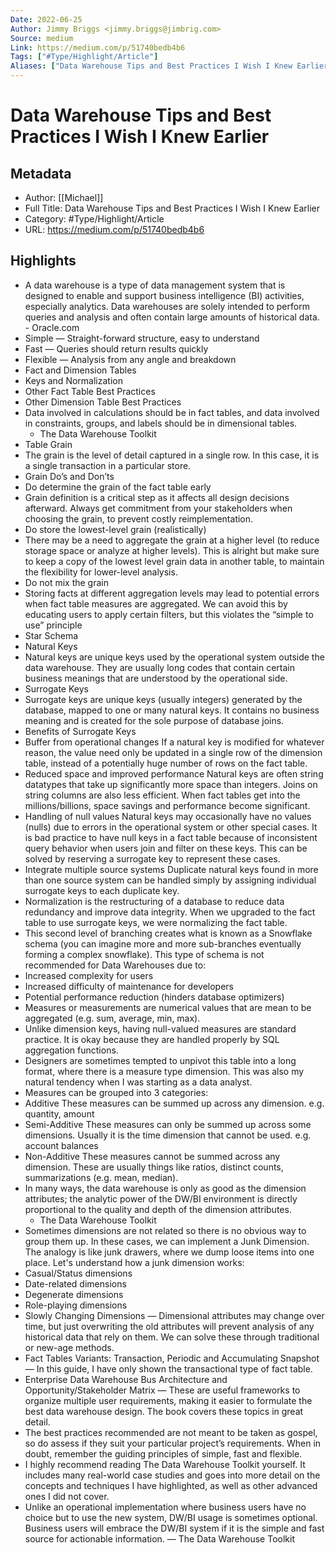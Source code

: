 ```yaml
---
Date: 2022-06-25
Author: Jimmy Briggs <jimmy.briggs@jimbrig.com>
Source: medium
Link: https://medium.com/p/51740bedb4b6
Tags: ["#Type/Highlight/Article"]
Aliases: ["Data Warehouse Tips and Best Practices I Wish I Knew Earlier", "Data Warehouse Tips and Best Practices I Wish I Knew Earlier"]
---
```

# Data Warehouse Tips and Best Practices I Wish I Knew Earlier

## Metadata
- Author: [[Michael]]
- Full Title: Data Warehouse Tips and Best Practices I Wish I Knew Earlier
- Category: #Type/Highlight/Article
- URL: https://medium.com/p/51740bedb4b6

## Highlights
- A data warehouse is a type of data management system that is designed to enable and support business intelligence (BI) activities, especially analytics. Data warehouses are solely intended to perform queries and analysis and often contain large amounts of historical data. - Oracle.com
- Simple — Straight-forward structure, easy to understand
- Fast — Queries should return results quickly
- Flexible — Analysis from any angle and breakdown
- Fact and Dimension Tables
- Keys and Normalization
- Other Fact Table Best Practices
- Other Dimension Table Best Practices
- Data involved in calculations should be in fact tables, and data involved in constraints, groups, and labels should be in dimensional tables. 
  - The Data Warehouse Toolkit
- Table Grain
- The grain is the level of detail captured in a single row. In this case, it is a single transaction in a particular store.
- Grain Do’s and Don’ts
- Do determine the grain of the fact table early
- Grain definition is a critical step as it affects all design decisions afterward. Always get commitment from your stakeholders when choosing the grain, to prevent costly reimplementation.
- Do store the lowest-level grain (realistically)
- There may be a need to aggregate the grain at a higher level (to reduce storage space or analyze at higher levels). This is alright but make sure to keep a copy of the lowest level grain data in another table, to maintain the flexibility for lower-level analysis.
- Do not mix the grain
- Storing facts at different aggregation levels may lead to potential errors when fact table measures are aggregated. We can avoid this by educating users to apply certain filters, but this violates the “simple to use” principle
- Star Schema
- Natural Keys
- Natural keys are unique keys used by the operational system outside the data warehouse. They are usually long codes that contain certain business meanings that are understood by the operational side.
- Surrogate Keys
- Surrogate keys are unique keys (usually integers) generated by the database, mapped to one or many natural keys. It contains no business meaning and is created for the sole purpose of database joins.
- Benefits of Surrogate Keys
- Buffer from operational changes
  If a natural key is modified for whatever reason, the value need only be updated in a single row of the dimension table, instead of a potentially huge number of rows on the fact table.
- Reduced space and improved performance
  Natural keys are often string datatypes that take up significantly more space than integers. Joins on string columns are also less efficient. When fact tables get into the millions/billions, space savings and performance become significant.
- Handling of null values
  Natural keys may occasionally have no values (nulls) due to errors in the operational system or other special cases. It is bad practice to have null keys in a fact table because of inconsistent query behavior when users join and filter on these keys. This can be solved by reserving a surrogate key to represent these cases.
- Integrate multiple source systems
  Duplicate natural keys found in more than one source system can be handled simply by assigning individual surrogate keys to each duplicate key.
- Normalization is the restructuring of a database to reduce data redundancy and improve data integrity. When we upgraded to the fact table to use surrogate keys, we were normalizing the fact table.
- This second level of branching creates what is known as a Snowflake schema (you can imagine more and more sub-branches eventually forming a complex snowflake). This type of schema is not recommended for Data Warehouses due to:
- Increased complexity for users
- Increased difficulty of maintenance for developers
- Potential performance reduction (hinders database optimizers)
- Measures or measurements are numerical values that are mean to be aggregated (e.g. sum, average, min, max).
- Unlike dimension keys, having null-valued measures are standard practice. It is okay because they are handled properly by SQL aggregation functions.
- Designers are sometimes tempted to unpivot this table into a long format, where there is a measure type dimension. This was also my natural tendency when I was starting as a data analyst.
- Measures can be grouped into 3 categories:
- Additive
  These measures can be summed up across any dimension.
  e.g. quantity, amount
- Semi-Additive
  These measures can only be summed up across some dimensions. Usually it is the time dimension that cannot be used.
  e.g. account balances
- Non-Additive
  These measures cannot be summed across any dimension. These are usually things like ratios, distinct counts, summarizations (e.g. mean, median).
- In many ways, the data warehouse is only as good as the dimension attributes; the analytic power of the DW/BI environment is directly proportional to the quality and depth of the dimension attributes.
  - The Data Warehouse Toolkit
- Sometimes dimensions are not related so there is no obvious way to group them up. In these cases, we can implement a Junk Dimension. The analogy is like junk drawers, where we dump loose items into one place. Let's understand how a junk dimension works:
- Casual/Status dimensions
- Date-related dimensions
- Degenerate dimensions
- Role-playing dimensions
- Slowly Changing Dimensions — Dimensional attributes may change over time, but just overwriting the old attributes will prevent analysis of any historical data that rely on them. We can solve these through traditional or new-age methods.
- Fact Tables Variants: Transaction, Periodic and Accumulating Snapshot — In this guide, I have only shown the transactional type of fact table.
- Enterprise Data Warehouse Bus Architecture and Opportunity/Stakeholder Matrix — These are useful frameworks to organize multiple user requirements, making it easier to formulate the best data warehouse design. The book covers these topics in great detail.
- The best practices recommended are not meant to be taken as gospel, so do assess if they suit your particular project’s requirements. When in doubt, remember the guiding principles of simple, fast and flexible.
- I highly recommend reading The Data Warehouse Toolkit yourself. It includes many real-world case studies and goes into more detail on the concepts and techniques I have highlighted, as well as other advanced ones I did not cover.
- Unlike an operational implementation where business users have no choice but to use the new system, DW/BI usage is sometimes optional. Business users will embrace the DW/BI system if it is the simple and fast source for actionable information. — The Data Warehouse Toolkit
